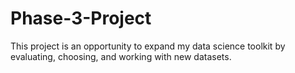 # Phase-3-Project
This project is an opportunity to expand my data science toolkit by evaluating, choosing, and working with new datasets. 
